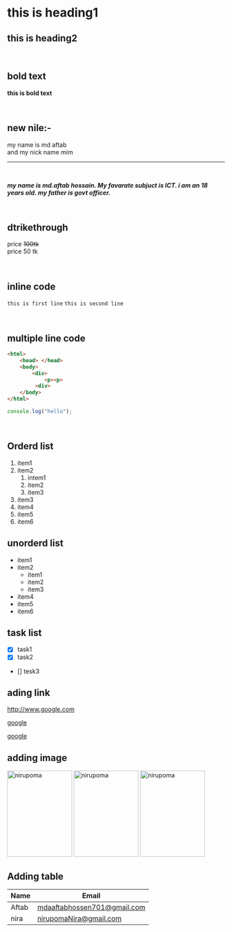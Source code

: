 <!--markdown tutorial-->
# this is heading1
## this is heading2


<br>

## bold text
**this is bold text**

<br>

## new nile:-  
 my name is md aftab  
 and my nick name mim
 ___

 <br>

 **_<p>my name is md.aftab hossain. My favarate subjuct is ICT. i am an 18 years old. my father is govt officer.<p>_**

 <br>

 ## dtrikethrough
 price ~~100tk~~  
 price 50 tk

 <br>

 ## inline code
`this is first line`
`this is second line`

<br>

## multiple line code
```html
<html>
    <head> </head>
    <body>
        <div>
            <p><p>    
         <div>
    </body>
</html>
```

```javascript
console.log("hello");
```

<br>

## Orderd list
1. item1
2. item2
    1. intem1
    2. item2
    3. item3
3. item3
4. item4
5. item5
6. item6

## unorderd list
- item1
- item2
    - item1
    - item2
    - item3
- item4
- item5
- item6

## task list
- [x] task1
- [x] task2
- [] tesk3

## ading link
http://www.google.com


[google](http://www.google.com)

[google](google)

## adding image
<div style="display:inline">
<img src ="nirupoma.jpg" width="150px" height="200px" title="nirupoma"/>
<img src ="nirupoma.jpg" width="150px" height="200px" title="nirupoma"/>
<img src ="nirupoma.jpg" width="150px" height="200px" title="nirupoma"/>
</div>



 
<!--![nirupma](nirupoma.jpg)-->
## Adding table

| Name | Email | 
| ---- | ----|
| Aftab | mdaaftabhossen701@gmail.com|
|nira | nirupomaNira@gmail.com|  
